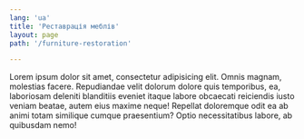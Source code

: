 ```yaml
---
lang: 'ua'
title: 'Реставрація меблів'
layout: page
path: '/furniture-restoration'

---
```


Lorem ipsum dolor sit amet, consectetur adipisicing elit. Omnis magnam, molestias facere. Repudiandae velit dolorum dolore quis temporibus, ea, laboriosam deleniti blanditiis eveniet itaque labore obcaecati reiciendis iusto veniam beatae, autem eius maxime neque! Repellat doloremque odit ea ab animi totam similique cumque praesentium? Optio necessitatibus labore, ab quibusdam nemo!
